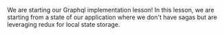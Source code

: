 We are starting our Graphql implementation lesson! In this lesson, we are starting from a state of our application where we don't have sagas but are leveraging redux for local state storage.